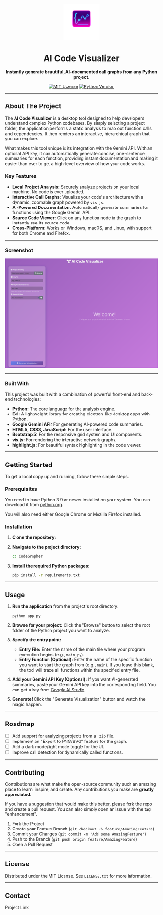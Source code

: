 <div align="center">

<!-- LOGO SPOT -->
<img src="web/img/logo.png" alt="Logo" width="120" height="120">

# AI Code Visualizer

**Instantly generate beautiful, AI-documented call graphs from any Python project.**

[![MIT License](https://img.shields.io/badge/License-MIT-green.svg)](https://choosealicense.com/licenses/mit/)
[![Python Version](https://img.shields.io/badge/python-3.9%2B-blue.svg)](https://www.python.org/downloads/)

</div>

---

## About The Project

The **AI Code Visualizer** is a desktop tool designed to help developers understand complex Python codebases. By simply selecting a project folder, the application performs a static analysis to map out function calls and dependencies. It then renders an interactive, hierarchical graph that you can explore.

What makes this tool unique is its integration with the Gemini API. With an optional API key, it can automatically generate concise, one-sentence summaries for each function, providing instant documentation and making it easier than ever to get a high-level overview of how your code works.

### Key Features

* **Local Project Analysis:** Securely analyze projects on your local machine. No code is ever uploaded.
* **Interactive Call Graphs:** Visualize your code's architecture with a dynamic, zoomable graph powered by `vis.js`.
* **AI-Powered Documentation:** Automatically generate summaries for functions using the Google Gemini API.
* **Source Code Viewer:** Click on any function node in the graph to instantly see its source code.
* **Cross-Platform:** Works on Windows, macOS, and Linux, with support for both Chrome and Firefox.

---

### Screenshot

<!-- SCREENSHOT SPOT -->

![App Screenshot](web/img\site.png)

---

### Built With

This project was built with a combination of powerful front-end and back-end technologies:

* **Python:** The core language for the analysis engine.
* **Eel:** A lightweight library for creating electron-like desktop apps with Python.
* **Google Gemini API:** For generating AI-powered code summaries.
* **HTML5, CSS3, JavaScript:** For the user interface.
* **Bootstrap 5:** For the responsive grid system and UI components.
* **vis.js:** For rendering the interactive network graphs.
* **highlight.js:** For beautiful syntax highlighting in the code viewer.

---

## Getting Started

To get a local copy up and running, follow these simple steps.

### Prerequisites

You need to have Python 3.9 or newer installed on your system. You can download it from [python.org](https://www.python.org/downloads/).

You will also need either Google Chrome or Mozilla Firefox installed.

### Installation

1. **Clone the repository:**

2. **Navigate to the project directory:**

    ```sh
    cd CodeGrapher
    ```

3. **Install the required Python packages:**

    ```sh
    pip install -r requirements.txt
    ```

---

## Usage

1. **Run the application** from the project's root directory:

    ```sh
    python app.py
    ```

2. **Browse for your project:** Click the "Browse" button to select the root folder of the Python project you want to analyze.
3. **Specify the entry point:**
    * **Entry File:** Enter the name of the main file where your program execution begins (e.g., `main.py`).
    * **Entry Function (Optional):** Enter the name of the specific function you want to start the graph from (e.g., `main`). If you leave this blank, the tool will trace all functions within the specified entry file.
4. **Add your Gemini API Key (Optional):** If you want AI-generated summaries, paste your Gemini API key into the corresponding field. You can get a key from [Google AI Studio](https://aistudio.google.com/app/apikey).
5. **Generate!** Click the "Generate Visualization" button and watch the magic happen.

---

## Roadmap

* [ ] Add support for analyzing projects from a `.zip` file.
* [ ] Implement an "Export to PNG/SVG" feature for the graph.
* [ ] Add a dark mode/light mode toggle for the UI.
* [ ] Improve call detection for dynamically called functions.

---

## Contributing

Contributions are what make the open-source community such an amazing place to learn, inspire, and create. Any contributions you make are **greatly appreciated**.

If you have a suggestion that would make this better, please fork the repo and create a pull request. You can also simply open an issue with the tag "enhancement".

1. Fork the Project
2. Create your Feature Branch (`git checkout -b feature/AmazingFeature`)
3. Commit your Changes (`git commit -m 'Add some AmazingFeature'`)
4. Push to the Branch (`git push origin feature/AmazingFeature`)
5. Open a Pull Request

---

## License

Distributed under the MIT License. See `LICENSE.txt` for more information.

---

## Contact

Project Link
